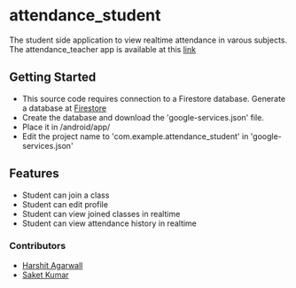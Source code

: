 # attendance_student

The student side application to view realtime attendance in varous subjects. The attendance_teacher app is available at this [link](https://github.com/saket1999/attendance_teacher)

## Getting Started

- This source code requires connection to a Firestore database. Generate a database at [Firestore](https://console.firebase.google.com)
- Create the database and download the 'google-services.json' file.
- Place it in /android/app/
- Edit the project name to 'com.example.attendance_student' in 'google-services.json'

## Features
- Student can join a class
- Student can edit profile
- Student can view joined classes in realtime
- Student can view attendance history in realtime

### Contributors
- [Harshit Agarwall](https://github.com/harshwall)
- [Saket Kumar](https://github.com/saket1999)

